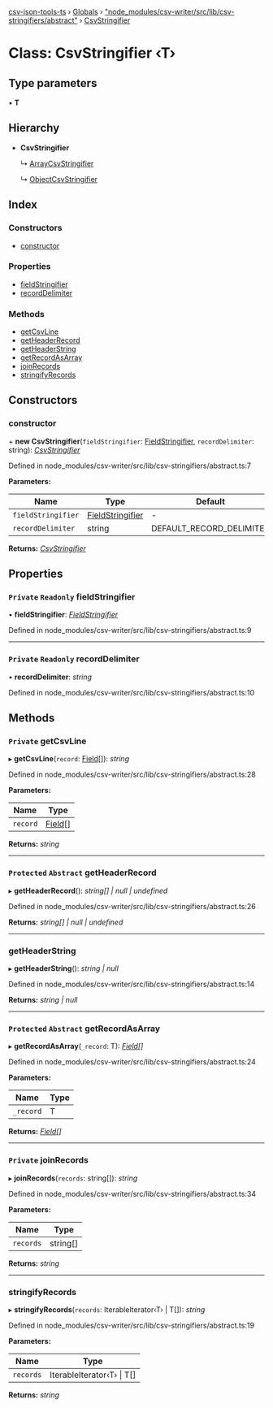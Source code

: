 [csv-json-tools-ts](../README.md) › [Globals](../globals.md) › ["node_modules/csv-writer/src/lib/csv-stringifiers/abstract"](../modules/_node_modules_csv_writer_src_lib_csv_stringifiers_abstract_.md) › [CsvStringifier](_node_modules_csv_writer_src_lib_csv_stringifiers_abstract_.csvstringifier.md)

# Class: CsvStringifier ‹**T**›

## Type parameters

▪ **T**

## Hierarchy

* **CsvStringifier**

  ↳ [ArrayCsvStringifier](_node_modules_csv_writer_src_lib_csv_stringifiers_array_.arraycsvstringifier.md)

  ↳ [ObjectCsvStringifier](_node_modules_csv_writer_src_lib_csv_stringifiers_object_.objectcsvstringifier.md)

## Index

### Constructors

* [constructor](_node_modules_csv_writer_src_lib_csv_stringifiers_abstract_.csvstringifier.md#constructor)

### Properties

* [fieldStringifier](_node_modules_csv_writer_src_lib_csv_stringifiers_abstract_.csvstringifier.md#private-readonly-fieldstringifier)
* [recordDelimiter](_node_modules_csv_writer_src_lib_csv_stringifiers_abstract_.csvstringifier.md#private-readonly-recorddelimiter)

### Methods

* [getCsvLine](_node_modules_csv_writer_src_lib_csv_stringifiers_abstract_.csvstringifier.md#private-getcsvline)
* [getHeaderRecord](_node_modules_csv_writer_src_lib_csv_stringifiers_abstract_.csvstringifier.md#protected-abstract-getheaderrecord)
* [getHeaderString](_node_modules_csv_writer_src_lib_csv_stringifiers_abstract_.csvstringifier.md#getheaderstring)
* [getRecordAsArray](_node_modules_csv_writer_src_lib_csv_stringifiers_abstract_.csvstringifier.md#protected-abstract-getrecordasarray)
* [joinRecords](_node_modules_csv_writer_src_lib_csv_stringifiers_abstract_.csvstringifier.md#private-joinrecords)
* [stringifyRecords](_node_modules_csv_writer_src_lib_csv_stringifiers_abstract_.csvstringifier.md#stringifyrecords)

## Constructors

###  constructor

\+ **new CsvStringifier**(`fieldStringifier`: [FieldStringifier](_node_modules_csv_writer_src_lib_field_stringifier_.fieldstringifier.md), `recordDelimiter`: string): *[CsvStringifier](_node_modules_csv_writer_src_lib_csv_stringifiers_abstract_.csvstringifier.md)*

Defined in node_modules/csv-writer/src/lib/csv-stringifiers/abstract.ts:7

**Parameters:**

Name | Type | Default |
------ | ------ | ------ |
`fieldStringifier` | [FieldStringifier](_node_modules_csv_writer_src_lib_field_stringifier_.fieldstringifier.md) | - |
`recordDelimiter` | string | DEFAULT_RECORD_DELIMITER |

**Returns:** *[CsvStringifier](_node_modules_csv_writer_src_lib_csv_stringifiers_abstract_.csvstringifier.md)*

## Properties

### `Private` `Readonly` fieldStringifier

• **fieldStringifier**: *[FieldStringifier](_node_modules_csv_writer_src_lib_field_stringifier_.fieldstringifier.md)*

Defined in node_modules/csv-writer/src/lib/csv-stringifiers/abstract.ts:9

___

### `Private` `Readonly` recordDelimiter

• **recordDelimiter**: *string*

Defined in node_modules/csv-writer/src/lib/csv-stringifiers/abstract.ts:10

## Methods

### `Private` getCsvLine

▸ **getCsvLine**(`record`: [Field](../modules/_node_modules_csv_writer_src_lib_record_.md#field)[]): *string*

Defined in node_modules/csv-writer/src/lib/csv-stringifiers/abstract.ts:28

**Parameters:**

Name | Type |
------ | ------ |
`record` | [Field](../modules/_node_modules_csv_writer_src_lib_record_.md#field)[] |

**Returns:** *string*

___

### `Protected` `Abstract` getHeaderRecord

▸ **getHeaderRecord**(): *string[] | null | undefined*

Defined in node_modules/csv-writer/src/lib/csv-stringifiers/abstract.ts:26

**Returns:** *string[] | null | undefined*

___

###  getHeaderString

▸ **getHeaderString**(): *string | null*

Defined in node_modules/csv-writer/src/lib/csv-stringifiers/abstract.ts:14

**Returns:** *string | null*

___

### `Protected` `Abstract` getRecordAsArray

▸ **getRecordAsArray**(`_record`: T): *[Field](../modules/_node_modules_csv_writer_src_lib_record_.md#field)[]*

Defined in node_modules/csv-writer/src/lib/csv-stringifiers/abstract.ts:24

**Parameters:**

Name | Type |
------ | ------ |
`_record` | T |

**Returns:** *[Field](../modules/_node_modules_csv_writer_src_lib_record_.md#field)[]*

___

### `Private` joinRecords

▸ **joinRecords**(`records`: string[]): *string*

Defined in node_modules/csv-writer/src/lib/csv-stringifiers/abstract.ts:34

**Parameters:**

Name | Type |
------ | ------ |
`records` | string[] |

**Returns:** *string*

___

###  stringifyRecords

▸ **stringifyRecords**(`records`: IterableIterator‹T› | T[]): *string*

Defined in node_modules/csv-writer/src/lib/csv-stringifiers/abstract.ts:19

**Parameters:**

Name | Type |
------ | ------ |
`records` | IterableIterator‹T› &#124; T[] |

**Returns:** *string*
